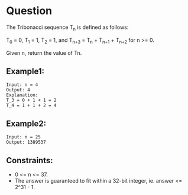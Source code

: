 # Question
The Tribonacci sequence T<sub>n</sub> is defined as follows: 

T<sub>0</sub> = 0, T<sub>1</sub> = 1, T<sub>2</sub> = 1, and T<sub>n+3</sub> = T<sub>n</sub> + T<sub>n+1</sub> + T<sub>n+2</sub> for n >= 0.

Given n, return the value of Tn.

## Example1:
```
Input: n = 4
Output: 4
Explanation:
T_3 = 0 + 1 + 1 = 2
T_4 = 1 + 1 + 2 = 4
```
## Example2:
```
Input: n = 25
Output: 1389537
```

## Constraints:
- 0 <= n <= 37.
- The answer is guaranteed to fit within a 32-bit integer, ie. answer <= 2^31 - 1.